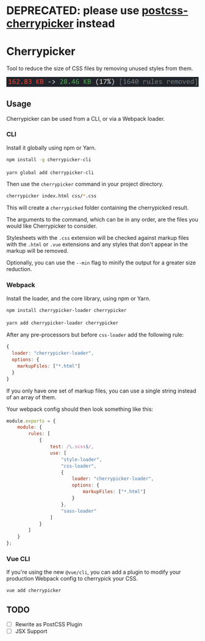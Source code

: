 # DEPRECATED: please use [postcss-cherrypicker](https://github.com/mrbbot/postcss-cherrypicker) instead

# Cherrypicker

Tool to reduce the size of CSS files by removing unused styles from them.

![CLI Example](packages/cherrypicker-cli/cli.png)

## Usage
Cherrypicker can be used from a CLI, or via a Webpack loader.

### CLI
Install it globally using npm or Yarn.
```bash
npm install -g cherrypicker-cli

yarn global add cherrypicker-cli
```

Then use the `cherrypicker` command in your project directory.

```bash
cherrypicker index.html css/*.css
```

This will create a `cherrypicked` folder containing the cherrypicked result.

The arguments to the command, which can be in any order, are the files you would like Cherrypicker to consider.

Stylesheets with the `.css` extension will be checked against markup files with the `.html` or `.vue` extensions and any styles that don't appear in the markup will be removed.

Optionally, you can use the `--min` flag to minify the output for a greater size reduction.

### Webpack
Install the loader, and the core library, using npm or Yarn.
```bash
npm install cherrypicker-loader cherrypicker

yarn add cherrypicker-loader cherrypicker
```

After any pre-processors but before `css-loader` add the following rule:
```js
{
  loader: "cherrypicker-loader",
  options: {
    markupFiles: ["*.html"]
  }
}
```

If you only have one set of markup files, you can use a single string instead of an array of them.

Your webpack config should then look something like this:
```js
module.exports = {
    module: {
        rules: [
            {
                test: /\.scss$/,
                use: [
                    "style-loader",
                    "css-loader",
                    {
                        loader: "cherrypicker-loader",
                        options: {
                            markupFiles: ["*.html"]
                        }
                    },
                    "sass-loader"
                ]
            }
        ]
    }
};
```

### Vue CLI
If you're using the new `@vue/cli`, you can add a plugin to modify your production Webpack config to cherrypick your CSS.

```bash
vue add cherrypicker
```

## TODO
- [ ] Rewrite as PostCSS Plugin
- [ ] JSX Support